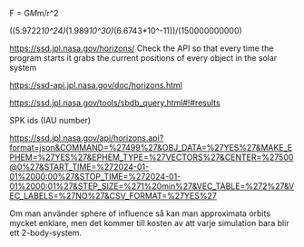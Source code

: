 F = G*M*m/r^2

((5.9722*10^24)*(1.989*10^30)*(6.6743*10^-11))/(150000000000)


https://ssd.jpl.nasa.gov/horizons/ 
Check the API so that every time the program starts it grabs the current positions of every object in the solar system

https://ssd-api.jpl.nasa.gov/doc/horizons.html

https://ssd.jpl.nasa.gov/tools/sbdb_query.html#!#results 


SPK ids (IAU number)

https://ssd.jpl.nasa.gov/api/horizons.api?format=json&COMMAND=%27499%27&OBJ_DATA=%27YES%27&MAKE_EPHEM=%27YES%27&EPHEM_TYPE=%27VECTORS%27&CENTER=%27500@0%27&START_TIME=%272024-01-01%2000:00%27&STOP_TIME=%272024-01-01%2000:01%27&STEP_SIZE=%271%20min%27&VEC_TABLE=%272%27&VEC_LABELS=%27NO%27&CSV_FORMAT=%27YES%27

Om man använder sphere of influence så kan man approximata orbits
mycket enklare, men det kommer till kosten av att varje simulation
bara blir ett 2-body-system. 